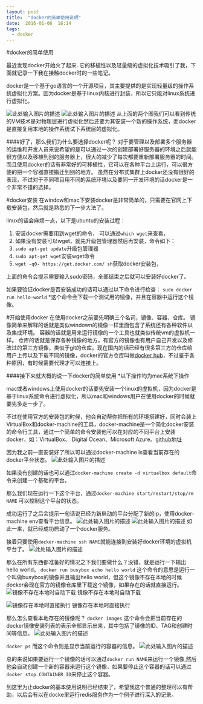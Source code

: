 ```yaml
---
layout: post
title:  "docker的简单使用说明"
date:  2016-01-06  16:14
tags:
  - docker
---
```


#docker的简单使用

最近发现docker开始火了起来..它的移植性以及轻量级的虚拟化技术吸引了我，下面就记录一下我在接触docker时的一些笔记。

docker是一个基于go语言的一个开源项目，其主要提供的是实现轻量级的操作系统虚拟化方案。因为docker是基于linux内核进行封装，所以它只能对linux系统进行虚拟化。

![此处输入图片的描述][1]
![此处输入图片的描述][2]
从上面的两个图我们可以看到传统的VM技术是对物理层进行虚拟化然后还要为其安装一个新的操作系统，而docker是直接复用本地的操作系统试下系统层的虚拟化。

####好了，那么我们为什么要选择docker呢？
对于要管理以及部署多个服务器的运维和开发人员来说希望的是可以通过一次的创建部署好服务器的环境之后就能很方便以及移植到别的服务器上，很大的减少了每次都要重新部署服务器的时间。
而且使用docker的话有非常好的可移植性，它可以在各种平台上运行，可以很方便的把一个容器直接搬迁到别的地方。
虽然在分布式集群上docker还没有很好的表现，不过对于不同项目用不同的系统环境以及要同一开发环境的话docker是一个非常不错的选择。

#docker安装
在window和mac下安装docker是非常简单的，只需要在官网上下载安装包，然后就是熟悉的下一步大法了。

linux的话会麻烦一点，以下是ubuntu的安装过程：

 1. 安装docker需要用到wget的命令， 可以通过`which wget`来查看，
 2. 如果没有安装可以wget，就先升级包管理器然后再安装，命令如下：
 3. `sudo apt-get update`升级包管理器
 4. `sudo apt-get wget`安装wget命令
 5. `wget -q0- https://get.docker.com/ sh`获取docker安装包，

上面的命令会提示需要输入sudo密码，全部结束之后就可以安装好docker了。

如果要验证docker是否安装成功的话可以通过以下命令进行检查：
`sudo docker run hello-world`
*这个命令会下载一个测试用的镜像，并且在容器中运行这个镜像。

#开始使用docker
在使用docker之前要先明确三个名词，镜像、容器、仓库。
镜像简单来解释的话就是类似windown的镜像一样里面包含了系统还有各种软件以及集成环境。
容器的话就是用来运行镜像的一个工具也就类似传统vm的虚拟机一样。
仓库的话就是保存各种镜像的地方，有官方的镜像也有用户自己开发以及修改过的第三方镜像，类似于git的仓库。现在国内的话已经有很多第三方的仓库给用户上传以及下载不同的镜像，docker的官方仓库叫做[docker hub][3]，不过鉴于各种原因，有时候需要代理才可以连接上。

####接下来就大概的说一下docker的简单使用
*以下操作均为mac系统下操作

mac或者windows上使用docker的话要先安装一个linux的虚拟机，因为docker是基于linux系统命令进行虚拟化，所以mac和windows用户在使用docker的时候就要先多走一步了。

不过在使用官方的安装包的时候，他会自动帮你把所有的环境搭建好，同时会装上VirtualBox和docker-machine的工具，docker-machine是一个简化docker安装的命令行工具，通过一个简单的命令安装他可以在对应的不同平台上安装docker，如：VirtualBox、 Digital Ocean、Microsoft Azure。[github地址][4]

因为我之前一直安装好了所以可以通过docker-machine ls查看当前存在的docker平台状态。
![此处输入图片的描述][5]

如果没有创建的话也可以通过`docker-machine create -d virtualbox default`命令来创建一个基础的平台。

那么我们现在运行一下这个平台，通过`docker-machine start/restart/stop/rm NAME` 可以控制这个平台的状态。

成功运行了之后会提示一句话说已经为新启动的平台分配了新的ip，使用docker-machine env查看平台信息。
![此处输入图片的描述][6]
![此处输入图片的描述][7]
如此一来，就已经成功启动了一个docker服务。

接着只要使用`docker-machine ssh NAME`就能连接到安装好docker环境的虚拟机平台了。
![此处输入图片的描述][8]

那么在所有东西都准备好的情况之下我们要做什么？没错，就是运行一下输出hello world。
`docker run busybox echo hello world`
这个命令的意思是运行一个叫做busybox的镜像并且输出hello world，但这个镜像不存在本地的时候docker会现在官方的镜像仓库里下载这个镜像，如果存在的话就直接运行。
![镜像不存在本地时自动下载][9]
镜像不存在本地时自动下载

![镜像存在本地时直接执行][10]
镜像存在本地时直接执行

那么怎么查看本地存在的镜像呢？
`docker images`
这个命令会把当前存在的docker镜像安装列表的表示全部显示出来，其中包括了镜像的ID、TAG和创建时间等信息。
![此处输入图片的描述][11]

`docker ps`
而这个命令则是显示当前运行的容器的信息。
![此处输入图片的描述][12]

总的来说如果要运行一个镜像的话可以通过`docker run NAME`来运行一个镜像,然后他会自动创建一个新的容器来运行这个镜像，如果要停止这个容器的话可以通过`docker stop CONTAINER ID`来停止这个容器。

到这里为止docker的基本使用说明已经结束了，希望我这个普通的整理可以有帮助，以后会有以在docke里运行redis服务作为一个例子进行深入的记录。


  [1]: http://dockerpool.com/static/books/docker_practice/_images/virtualization.png
  [2]: http://dockerpool.com/static/books/docker_practice/_images/docker.png
  [3]: https://hub.docker.com/
  [4]: https://github.com/docker/machine
  [5]: http://7xkxs2.com1.z0.glb.clouddn.com/blog/dockerdocker%20machine%20ls.png
  [6]: http://7xkxs2.com1.z0.glb.clouddn.com/blog/dockerdocker-machine-start.png
  [7]: http://7xkxs2.com1.z0.glb.clouddn.com/blog/dockerdocker-machine-env.png
  [8]: http://7xkxs2.com1.z0.glb.clouddn.com/blog/dockerdocker-machine-ssh.png
  [9]: http://7xkxs2.com1.z0.glb.clouddn.com/blog/dockerdocker-run.png
  [10]: http://7xkxs2.com1.z0.glb.clouddn.com/blog/dockerdocker-run2.png
  [11]: http://7xkxs2.com1.z0.glb.clouddn.com/blog/dockerdocker-images.png
  [12]: http://7xkxs2.com1.z0.glb.clouddn.com/blog/dockerdocker-ps.png